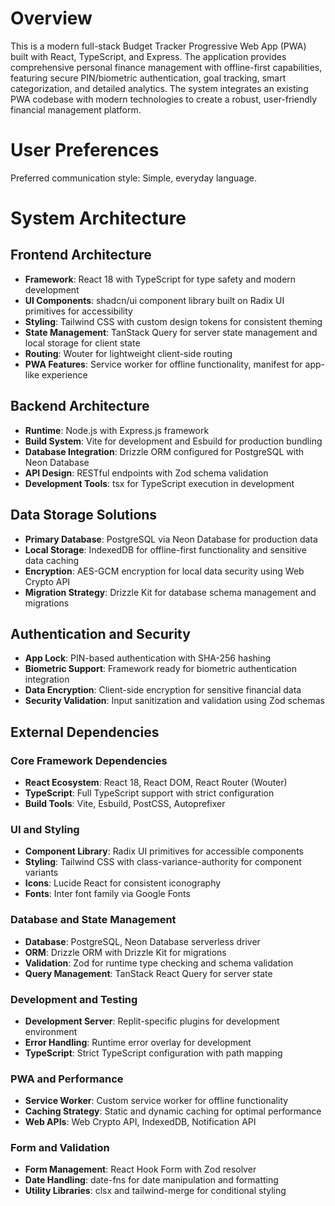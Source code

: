 # Overview

This is a modern full-stack Budget Tracker Progressive Web App (PWA) built with React, TypeScript, and Express. The application provides comprehensive personal finance management with offline-first capabilities, featuring secure PIN/biometric authentication, goal tracking, smart categorization, and detailed analytics. The system integrates an existing PWA codebase with modern technologies to create a robust, user-friendly financial management platform.

# User Preferences

Preferred communication style: Simple, everyday language.

# System Architecture

## Frontend Architecture
- **Framework**: React 18 with TypeScript for type safety and modern development
- **UI Components**: shadcn/ui component library built on Radix UI primitives for accessibility
- **Styling**: Tailwind CSS with custom design tokens for consistent theming
- **State Management**: TanStack Query for server state management and local storage for client state
- **Routing**: Wouter for lightweight client-side routing
- **PWA Features**: Service worker for offline functionality, manifest for app-like experience

## Backend Architecture
- **Runtime**: Node.js with Express.js framework
- **Build System**: Vite for development and Esbuild for production bundling
- **Database Integration**: Drizzle ORM configured for PostgreSQL with Neon Database
- **API Design**: RESTful endpoints with Zod schema validation
- **Development Tools**: tsx for TypeScript execution in development

## Data Storage Solutions
- **Primary Database**: PostgreSQL via Neon Database for production data
- **Local Storage**: IndexedDB for offline-first functionality and sensitive data caching
- **Encryption**: AES-GCM encryption for local data security using Web Crypto API
- **Migration Strategy**: Drizzle Kit for database schema management and migrations

## Authentication and Security
- **App Lock**: PIN-based authentication with SHA-256 hashing
- **Biometric Support**: Framework ready for biometric authentication integration
- **Data Encryption**: Client-side encryption for sensitive financial data
- **Security Validation**: Input sanitization and validation using Zod schemas

## External Dependencies

### Core Framework Dependencies
- **React Ecosystem**: React 18, React DOM, React Router (Wouter)
- **TypeScript**: Full TypeScript support with strict configuration
- **Build Tools**: Vite, Esbuild, PostCSS, Autoprefixer

### UI and Styling
- **Component Library**: Radix UI primitives for accessible components
- **Styling**: Tailwind CSS with class-variance-authority for component variants
- **Icons**: Lucide React for consistent iconography
- **Fonts**: Inter font family via Google Fonts

### Database and State Management
- **Database**: PostgreSQL, Neon Database serverless driver
- **ORM**: Drizzle ORM with Drizzle Kit for migrations
- **Validation**: Zod for runtime type checking and schema validation
- **Query Management**: TanStack React Query for server state

### Development and Testing
- **Development Server**: Replit-specific plugins for development environment
- **Error Handling**: Runtime error overlay for development
- **TypeScript**: Strict TypeScript configuration with path mapping

### PWA and Performance
- **Service Worker**: Custom service worker for offline functionality
- **Caching Strategy**: Static and dynamic caching for optimal performance
- **Web APIs**: Web Crypto API, IndexedDB, Notification API

### Form and Validation
- **Form Management**: React Hook Form with Zod resolver
- **Date Handling**: date-fns for date manipulation and formatting
- **Utility Libraries**: clsx and tailwind-merge for conditional styling